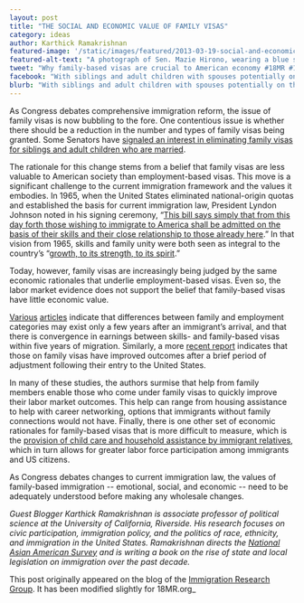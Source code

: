 ```yaml
---
layout: post
title: "THE SOCIAL AND ECONOMIC VALUE OF FAMILY VISAS"
category: ideas
author: Karthick Ramakrishnan
featured-image: '/static/images/featured/2013-03-19-social-and-economic-value-family-visas.png'
featured-alt-text: "A photograph of Sen. Mazie Hirono, wearing a blue suit on a yellow background. The text reads: '...as we're focused on employment-based immigration, we should not get tunnel vision and forget the human element of immigration. Of course I am talking about the need to expand the opportunities for families to be reunited and kept together. And this should include LGBT families. Family based immigration is essential to ensure the continued vitality of the American economy. In fact, the success of immigrants in this country is often the story of the success of immigrants with their families. I speak from personal experience being an immigrant myself.' - Senator Mazie Hirono"
tweet: "Why family-based visas are crucial to American economy #18MR #18millionhearts @karthickr"
facebook: "With siblings and adult children with spouses potentially on the chopping block for family-based visas, there is an urgent need for decision makers to recognize how family-based immigrants conrtibute just as much to a vibrant and successful economy as hi-skilled immigrants. Karthick Ramakrishnan, director of the National Asian American Survey, points to studies showing that family-based immigrants strengthen communities through their labor, entrepreneurship, help with child care, and more."
blurb: "With siblings and adult children with spouses potentially on the chopping block for family-based visas, there is an urgent need for decision makers to recognize how family-based immigrants conrtibute just as much to a vibrant and successful economy as hi-skilled immigrants. Karthick Ramakrishnan, director of the National Asian American Survey, points to studies showing that family-based immigrants strengthen communities through their labor, entrepreneurship, help with child care, and more."
---
```


As Congress debates comprehensive immigration reform, the issue of family visas is now bubbling to the fore. One contentious issue is whether there should be a reduction in the number and types of family visas being granted. Some Senators have [signaled an interest in eliminating family visas for siblings and adult children who are married](http://www.washingtonpost.com/politics/senate-group-considers-large-reduction-in-family-visas-as-part-of-immigration-deal/2013/03/14/90252aae-8be8-11e2-9f54-f3fdd70acad2_story.html).

The rationale for this change stems from a belief that family visas are less valuable to American society than employment-based visas. This move is a significant challenge to the current immigration framework and the values it embodies. In 1965, when the United States eliminated national-origin quotas and established the basis for current immigration law, President Lyndon Johnson noted in his signing ceremony, “[This bill says simply that from this day forth those wishing to immigrate to America shall be admitted on the basis of their skills and their close relationship to those already here](http://www.lbjlib.utexas.edu/johnson/archives.hom/speeches.hom/651003.asp).” In that vision from 1965, skills and family unity were both seen as integral to the country’s “[growth, to its strength, to its spirit](http://www.lbjlib.utexas.edu/johnson/archives.hom/speeches.hom/651003.asp).”

Today, however, family visas are increasingly being judged by the same economic rationales that underlie employment-based visas. Even so, the labor market evidence does not support the belief that family-based visas have little economic value.

[Various](http://www.jstor.org/discover/10.2307/2546998?uid=3739960&uid=2&uid=4&uid=3739256&sid=21102009834407) [articles](http://www.jstor.org/discover/10.2307/2547394?uid=3739960&uid=2&uid=4&uid=3739256&sid=21102009834407) indicate that differences between family and employment categories may exist only a few years after an immigrant’s arrival, and that there is convergence in earnings between skills- and family-based visas within five years of migration. Similarly, a more [recent report](http://www.migrationpolicy.org/pubs/BrainWasteOct08.pdf) indicates that those on family visas have improved outcomes after a brief period of adjustment following their entry to the United States.

In many of these studies, the authors surmise that help from family members enable those who come under family visas to quickly improve their labor market outcomes. This help can range from housing assistance to help with career networking, options that immigrants without family connections would not have. Finally, there is one other set of economic rationales for family-based visas that is more difficult to measure, which is the [provision of child care and household assistance by immigrant relatives](http://www.immigrationpolicy.org/just-facts/advantages-family-based-immigration), which in turn allows for greater labor force participation among immigrants and US citizens.

As Congress debates changes to current immigration law, the values of family-based immigration -- emotional, social, and economic -- need to be adequately understood before making any wholesale changes.

_Guest Blogger Karthick Ramakrishnan is associate professor of political science at the University of California, Riverside. His research focuses on civic participation, immigration policy, and the politics of race, ethnicity, and immigration in the United States. Ramakrishnan directs the [National Asian American Survey](http://www.naasurvey.com/) and is writing a book on the rise of state and local legislation on immigration over the past decade._

This post originally appeared on the blog of the [Immigration Research Group](http://immigration.ucr.edu/blog/files/value-family-visas.html). It has been modified slightly for 18MR.org_